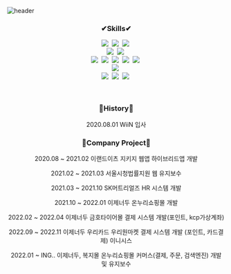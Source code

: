 ![header](https://capsule-render.vercel.app/api?type=waving&color=auto&height=300&section=header&text=KimJaeWoo%202020.08&fontSize=70)

<h3 align="center">✔Skills✔</h3>
<p align="center">
<img src="https://img.shields.io/badge/Java-007396?style=flat-square&logo=Java&logoColor=white"/></a>&nbsp 
<img src="https://img.shields.io/badge/Python-3776AB?style=flat-square&logo=Python&logoColor=white"/></a>&nbsp
<img src="https://img.shields.io/badge/Dart-Language-blue?logo=dart"/></a>&nbsp
<br>
<img src="https://img.shields.io/badge/Spring-6DB33F?style=flat-square&logo=Spring&logoColor=white"/></a>&nbsp 
<img src="https://img.shields.io/badge/SpringBoot-6DB33F?style=flat-square&logo=Spring&logoColor=white"/></a>&nbsp 
<br>
<img src="https://img.shields.io/badge/JavaScript-F7DF1E?style=flat-square&logo=JavaScript&logoColor=white"/></a>&nbsp 
<img src="https://img.shields.io/badge/TypeScript-3178C6?style=flat-square&logo=TypeScript&logoColor=white"/></a>&nbsp
<img src="https://img.shields.io/badge/Thymeleaf-005F0F?style=flat-square&logo=Thymeleaf&logoColor=white"/></a>&nbsp
<img src="https://img.shields.io/badge/React-61DAFB?style=flat-square&logo=React&logoColor=white"/></a>&nbsp 
<img src="https://img.shields.io/badge/Flutter-blue?logo=flutter&amp;logoColor=white"/></a>&nbsp
<br>
<img src="https://img.shields.io/badge/-Selenium-333333?style=flat&logo=Selenium"/></a>&nbsp 
<br>
<img src="https://img.shields.io/badge/Oracle-F80000?style=flat-square&logo=Oracle&logoColor=white"/></a>&nbsp 
<img src="https://img.shields.io/badge/Microsoft_SQL_Server-CC2927"/></a>&nbsp 
<img src="https://img.shields.io/badge/MySql-4479A1?style=flat-square&logo=MySql&logoColor=white"/></a>&nbsp
</p>
<br>
<h3 align="center">🌳History🌳</h3>
<p align="center">2020.08.01 WiiN 입사</p>

<h3 align="center">🧷Company Project🧷</h3>
<p align="center">2020.08 ~ 2021.02 이랜드이츠 지키지 웹앱 하이브리드앱 개발</p>
<p align="center">2021.02 ~ 2021.03 서울시청법률지원 웹 유지보수</p>
<p align="center">2021.03 ~ 2021.10 SK머트리얼즈 HR 시스템 개발</p>
<p align="center">2021.10 ~ 2022.01 이제너두 온누리쇼핑몰 개발</p>
<p align="center">2022.02 ~ 2022.04 이제너두 금호타이어몰 결제 시스템 개발(포인트, kcp가상계좌)</p> 
<p align="center">2022.09 ~ 2022.11 이제너두 우리카드 우리원마켓 결제 시스템 개발 (포인트, 카드결제) 이니시스</p>
<p align="center">2022.01 ~ ING.. 이제너두, 복지몰 온누리쇼핑몰 커머스(결제, 주문, 검색엔진) 개발 및 유지보수</p>
